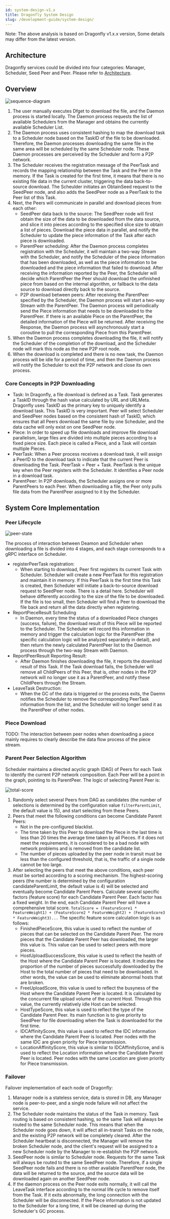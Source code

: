 ```yaml
---
id: system-design-v1.x
title: Dragonfly System Design
slug: /development-guide/system-design/
---
```

Note: The above analysis is based on Dragonfly v1.x.x version, Some details may differ from the latest version.

## Architecture

Dragonfly services could be divided into four categories: Manager, Scheduler, Seed Peer and Peer. Please refer
to [Architecture](./../operations/deployment/architecture.md).

## Overview

![sequence-diagram](./../resource/getting-started/sequence-diagram.png)

1. The user manually executes Dfget to download the file, and the Daemon process is started locally. The Daemon process
   requests the list of available Schedulers from the Manager and obtains the currently available Scheduler List.
2. The Daemon process uses consistent hashing to map the download task to a Scheduler node based on the TaskID of the
   file to be downloaded. Therefore, the Daemon processes downloading the same file in the same area will be scheduled
   by the same Scheduler node. These Daemon processes are perceived by the Scheduler and form a P2P network.
3. The Scheduler receives the registration message of the PeerTask and records the mapping relationship between the Task
   and the Peer in the memory. If the Task is created for the first time, it means that there is no existing file data
   in the current cluster, triggering the data back-to-source download. The Scheulder initiates an ObtainSeed request to
   the SeedPeer node, and also adds the SeedPeer node as a PeerTask to the Peer list of this Task.
4. Next, the Peers will communicate in parallel and download pieces from each other:
   * SeedPeer data back to the source: The SeedPeer node will first obtain the size of the data to be downloaded from
   the data source, and slice it into pieces according to the specified slice size to obtain a list of pieces. Download
   the piece data in parallel, and notify the Scheduler to update the piece information of the Task after each piece is
   downloaded.
   * ParentPeer scheduling: After the Daemon process completes registration with the Scheduler, it will maintain a
   two-way Stream with the Scheduler, and notify the Scheduler of the piece information that has been downloaded, as
   well as the piece information to be downloaded and the piece information that failed to download. After receiving the
   information reported by the Peer, the Scheduler will decide which ParentPeer the Peer should download the unfinished
   piece from based on the internal algorithm, or fallback to the data source to download directly back to the source.
   * P2P download between peers: After receiving the ParentPeer specified by the Scheduler, the Daemon process will
   start a two-way Stream with the ParentPeer. The Daemon process will periodically send the Piece information that
   needs to be downloaded to the ParentPeer. If there is an available Piece on the ParentPeer, the detailed information
   of the Piece will be returned. After receiving the Response, the Daemon process will asynchronously start a coroutine
   to pull the corresponding Piece from this ParentPeer.
5. When the Daemon process completes downloading the file, it will notify the Scheduler of the completion of the
   download, and the Scheduler node will mark this node as the new P2P root node.
6. When the download is completed and there is no new task, the Daemon process will be idle for a period of time, and
   then the Daemon process will notify the Scheduler to exit the P2P network and close its own process.

### Core Concepts in P2P Downloading

* Task: In Dragonfly, a file download is defined as a Task. Task generates a TaskID through the hash value calculated by
  URL and URLMeta. Dragonfly uses TaskID as the primary key to uniquely identify a download task. This TaskID is very
  important. Peer will select Scheduler and SeedPeer nodes based on the consistent hash of TaskID, which ensures that
  all Peers download the same file by one Scheduler, and the data cache will only exist on one SeedPeer node.
* Piece: In order to speed up file downloads and improve file download parallelism, large files are divided into
  multiple pieces according to a fixed piece size. Each piece is called a Piece, and a Task will contain multiple
  Pieces.
* PeerTask: When a Peer process receives a download task, it will assign a PeerID to the download task to indicate that
  the current Peer is downloading the Task. PeerTask = Peer + Task. PeerTask is the unique key when the Peer registers
  with the Scheduler. It identifies a Peer node in a download task.
* ParentPeer: In P2P downloads, the Scheduler assigns one or more ParentPeers to each Peer. When downloading a file, the
  Peer only pulls file data from the ParentPeer assigned to it by the Scheduler.

## System Core Implementation

### Peer Lifecycle

![peer-state](./../resource/development-guide/system-design/peer-state.png)

The process of interaction between Deamon and Scheduler when downloading a file is divided into 4 stages, and each stage corresponds to a gRPC interface on Scheduler.

* registerPeerTask registration:
  * When starting to download, Peer first registers its current Task with Scheduler. Scheduler will create a new PeerTask for this registration and maintain it in memory. If this PeerTask is the first time this Task is created, then Scheduler will initiate a back-to-source download request to SeedPeer node. There is a detail here. Scheduler will behave differently according to the size of the file to be downloaded. If the file is too small, then Scheduler will find a Peer to download the file back and return all the data directly when registering.
* ReportPieceResult Scheduling
  * In Daemon, every time the status of a downloaded Piece changes (success, failure), the download result of this Piece will be reported to the Scheduler. The Scheduler will record this information in memory and trigger the calculation logic for the ParentPeer (the specific calculation logic will be analyzed separately in detail), and then return the newly calculated ParentPeer list to the Daemon process through the two-way Stream with Daemon.
* ReportPeerResult Reporting Result:
  * After Daemon finishes downloading the file, it reports the download result of this Task. If the Task download fails, the Scheduler will remove all ChildPeers of this Peer, that is, other nodes in the P2P network will no longer use it as a ParentPeer, and notify these ChildPeers through the Stream.
* LeaveTask Destruction:
  * When the GC of the data is triggered or the process exits, the Daemn notifies the Scheduler to remove the corresponding PeerTask information from the list, and the Scheduler will no longer send it as the ParentPeer of other nodes.

### Piece Download

TODO: The interaction between peer nodes when downloading a piece mainly requires to clearly describe the data flow process of the piece stream.

### Parent Peer Selection Algorithm

Scheduler maintains a directed acyclic graph (DAG) of Peers for each Task to identify the current P2P network composition. Each Peer will be a point in the graph, pointing to its ParentPeer.
The logic of selecting Parent Peer is:

![total-score](./../resource/development-guide/system-design/total-score.png)

1. Randomly select several Peers from DAG as candidates (the number of selections is determined by the configuration value `filterParentLimit`, the default value is 15), and start selecting from these Peers.
2. Peers that meet the following conditions can become Candidate Parent Peers:
   * Not in the pre-configured blacklist.
   * The time taken by this Peer to download the Piece in the last time is less than 20 times the average time taken by all Pieces. If it does not meet the requirements, it is considered to be a bad node with network problems and is removed from the candidate list.
   * The number of pieces uploaded by the peer node in transit must be less than the configured threshold, that is, the traffic of a single node cannot be too large.
3. After selecting the peers that meet the above conditions, each peer must be sorted according to a scoring mechanism. The highest-scoring peers (the number is determined by the configuration candidateParentLimit, the default value is 4) will be selected and eventually become Candidate Parent Peers. Calculate several specific factors (feature score) for each Candidate Parent Peer. Each factor has a fixed weight. In the end, each Candidate Parent Peer will have a comprehensive total score. `TotalScore = (FeatureScore1 * FeatureWeight1) + (FeatureScore2 * FeatureWeight2) + (FeatureScore3 * FeatureWeight3)...` The specific feature score calculation logic is as follows:
   * FinishedPieceScore, this value is used to reflect the number of pieces that can be selected on the Candidate Parent Peer. The more pieces that the Candidate Parent Peer has downloaded, the larger this value is. This value can be used to select peers with more pieces.
   * HostUploadSuccessScore, this value is used to reflect the health of the Host where the Candidate Parent Peer is located. It indicates the proportion of the number of pieces successfully downloaded by the Host to the total number of pieces that need to be downloaded. In other words, the value can be used to eliminate abnormal hosts that are broken.
   * FreeUploadScore, this value is used to reflect the busyness of the Host where the Candidate Parent Peer is located. It is calculated by the concurrent file upload volume of the current Host. Through this value, the currently relatively idle Host can be selected.
   * HostTypeScore, this value is used to reflect the type of the Candidate Parent Peer. Its main function is to give priority to SeedPeer for file downloading when the Task is downloaded for the first time.
   * IDCAffinityScore, this value is used to reflect the IDC information where the Candidate Parent Peer is located. Peer nodes with the same IDC are given priority for Piece transmission.
   * LocationAffinityScore, this value is similar to IDCAffinityScroe, and is used to reflect the Location information where the Candidate Parent Peer is located. Peer nodes with the same Location are given priority for Piece transmission.

### Failover

Failover implementation of each node of Dragonfly:

1. Manager node is a stateless service, data is stored in DB, any Manager node is peer-to-peer, and a single node failure will not affect the service.
2. The Scheduler node maintains the status of the Task in memory. Task routing is based on consistent hashing, so the same Task will always be routed to the same Scheduler node. This means that when the Scheduler node goes down, it will affect all in-transit Tasks on the node, and the existing P2P network will be completely cleared. After the Scheduler heartbeat is disconnected, the Manager will remove the broken Scheduler node, and the client's request will be assigned to a new Scheduler node by the Manager to re-establish the P2P network.
3. SeedPeer node is similar to Scheduler node. Requests for the same Task will always be routed to the same SeedPeer node. Therefore, if a single SeedPeer node fails and there is no other available ParentPeer node, the data will be returned to the source, and the source data will be downloaded again on another SeedPeer node.
4. If the daemon process on the Peer node exits normally, it will call the LeaveTask interface according to the normal life cycle to remove itself from the Task. If it exits abnormally, the long connection with the Scheduler will be disconnected. If the Piece information is not updated to the Scheduler for a long time, it will be cleaned up during the Scheduler's GC process.
